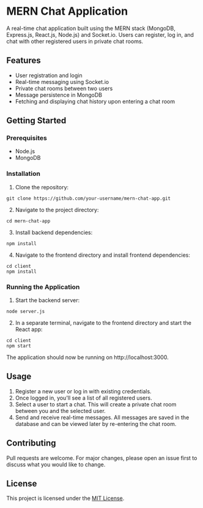 # MERN Chat Application

A real-time chat application built using the MERN stack (MongoDB, Express.js, React.js, Node.js) and Socket.io. Users can register, log in, and chat with other registered users in private chat rooms.

## Features
- User registration and login
- Real-time messaging using Socket.io
- Private chat rooms between two users
- Message persistence in MongoDB
- Fetching and displaying chat history upon entering a chat room

## Getting Started

### Prerequisites
- Node.js
- MongoDB

### Installation

1. Clone the repository:
```
git clone https://github.com/your-username/mern-chat-app.git
```

2. Navigate to the project directory:
```
cd mern-chat-app
```

3. Install backend dependencies:
```
npm install
```

4. Navigate to the frontend directory and install frontend dependencies:
```
cd client
npm install
```

### Running the Application

1. Start the backend server:
```
node server.js
```

2. In a separate terminal, navigate to the frontend directory and start the React app:
```
cd client
npm start
```

The application should now be running on http://localhost:3000.

## Usage
1. Register a new user or log in with existing credentials.
2. Once logged in, you'll see a list of all registered users.
3. Select a user to start a chat. This will create a private chat room between you and the selected user.
4. Send and receive real-time messages. All messages are saved in the database and can be viewed later by re-entering the chat room.

## Contributing
Pull requests are welcome. For major changes, please open an issue first to discuss what you would like to change.

## License
This project is licensed under the [MIT License](https://mit-license.org/).
